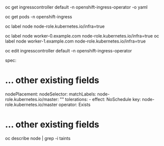 oc get ingresscontroller default -n openshift-ingress-operator -o yaml

oc get pods -n openshift-ingress



oc label node <node-name> node-role.kubernetes.io/infra=true

oc label node worker-0.example.com node-role.kubernetes.io/infra=true
oc label node worker-1.example.com node-role.kubernetes.io/infra=true

oc edit ingresscontroller default -n openshift-ingress-operator

spec:
  # ... other existing fields
  nodePlacement:
    nodeSelector:
      matchLabels:
        node-role.kubernetes.io/master: ""
    tolerations:
    - effect: NoSchedule
      key: node-role.kubernetes.io/master
      operator: Exists
  # ... other existing fields

  


oc describe node <node-name> | grep -i taints